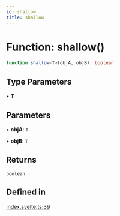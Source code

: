 ```yaml
---
id: shallow
title: shallow
---
```


# Function: shallow()

```ts
function shallow<T>(objA, objB): boolean
```

## Type Parameters

• **T**

## Parameters

• **objA**: `T`

• **objB**: `T`

## Returns

`boolean`

## Defined in

[index.svelte.ts:39](https://github.com/TanStack/store/blob/main/packages/svelte-store/src/index.svelte.ts#L39)
